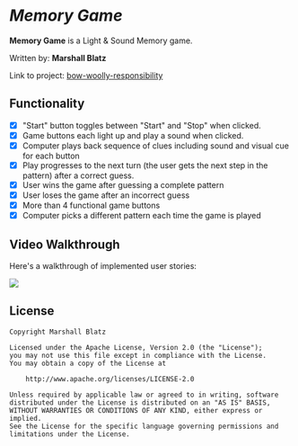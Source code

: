 # *Memory Game*

**Memory Game** is a Light & Sound Memory game. 

Written by: **Marshall Blatz**

Link to project: [bow-woolly-responsibility](https://glitch.com/edit/#!/bow-woolly-responsibility)

## Functionality
* [X] "Start" button toggles between "Start" and "Stop" when clicked. 
* [X] Game buttons each light up and play a sound when clicked. 
* [X] Computer plays back sequence of clues including sound and visual cue for each button
* [X] Play progresses to the next turn (the user gets the next step in the pattern) after a correct guess. 
* [X] User wins the game after guessing a complete pattern
* [X] User loses the game after an incorrect guess
* [X] More than 4 functional game buttons
* [X] Computer picks a different pattern each time the game is played

## Video Walkthrough

Here's a walkthrough of implemented user stories:

![](https://cdn.glitch.com/f6a12758-3c8f-401c-93ce-268b3e3eecf6%2Fezgif.com-gif-maker.gif?v=1616542696901)

## License

    Copyright Marshall Blatz

    Licensed under the Apache License, Version 2.0 (the "License");
    you may not use this file except in compliance with the License.
    You may obtain a copy of the License at

        http://www.apache.org/licenses/LICENSE-2.0

    Unless required by applicable law or agreed to in writing, software
    distributed under the License is distributed on an "AS IS" BASIS,
    WITHOUT WARRANTIES OR CONDITIONS OF ANY KIND, either express or implied.
    See the License for the specific language governing permissions and
    limitations under the License.
